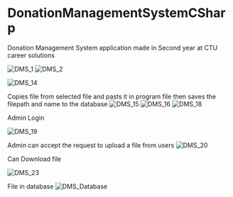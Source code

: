 # DonationManagementSystemCSharp
Donation Management System application made in Second year at CTU career solutions



![DMS_1](https://user-images.githubusercontent.com/89071802/187181721-bfb2595c-bb56-42b4-95d0-feaf8eacec4c.PNG)
![DMS_2](https://user-images.githubusercontent.com/89071802/187181774-25ea4af6-d907-4248-aa08-ccca817485d7.PNG)

![DMS_14](https://user-images.githubusercontent.com/89071802/187181967-551eb5bb-bfef-4afc-97d7-ae4285f949f8.PNG)

Copies file from selected file and pasts it in program file then saves the filepath and name to the database
![DMS_15](https://user-images.githubusercontent.com/89071802/187182005-0f8b0906-e6dd-4d2e-bc1f-c922f9f6fbdf.PNG)
![DMS_16](https://user-images.githubusercontent.com/89071802/187182127-14102ec3-fe03-4fcf-a65b-7dbed7e9748a.PNG)
![DMS_18](https://user-images.githubusercontent.com/89071802/187182151-55e70ec7-4dc9-42eb-bb64-51d092820bce.PNG)


Admin Login

![DMS_19](https://user-images.githubusercontent.com/89071802/187182313-3fa57322-d138-4abe-bdff-1b152f75d8bc.PNG)

Admin can accept the request to upload a file from users
![DMS_20](https://user-images.githubusercontent.com/89071802/187182352-2bbc5701-5c49-424d-8ad0-8b6e11d77492.PNG)

Can Download file 

![DMS_23](https://user-images.githubusercontent.com/89071802/187182491-f3a4c371-c756-43e6-8a03-88f710ce3cbd.PNG)

File in database
![DMS_Database](https://user-images.githubusercontent.com/89071802/187182546-cefc252a-92f3-475f-bb9b-92a51e95c6bf.PNG)
